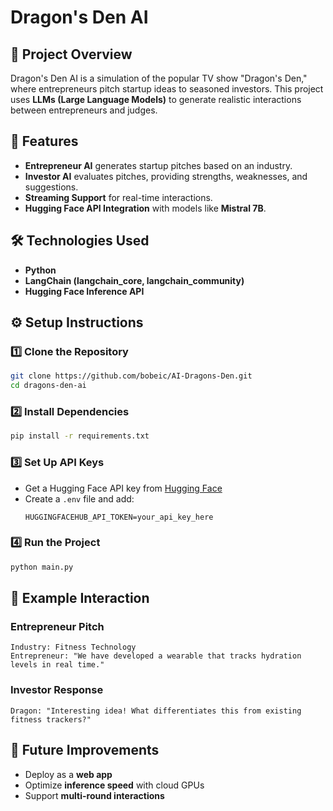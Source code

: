 # Dragon's Den AI

## 📌 Project Overview
Dragon's Den AI is a simulation of the popular TV show "Dragon's Den," where entrepreneurs pitch startup ideas to seasoned investors. This project uses **LLMs (Large Language Models)** to generate realistic interactions between entrepreneurs and judges.

## 🚀 Features
- **Entrepreneur AI** generates startup pitches based on an industry.
- **Investor AI** evaluates pitches, providing strengths, weaknesses, and suggestions.
- **Streaming Support** for real-time interactions.
- **Hugging Face API Integration** with models like **Mistral 7B**.

## 🛠️ Technologies Used
- **Python**
- **LangChain (langchain_core, langchain_community)**
- **Hugging Face Inference API**

## ⚙️ Setup Instructions
### 1️⃣ Clone the Repository
```bash
git clone https://github.com/bobeic/AI-Dragons-Den.git
cd dragons-den-ai
```

### 2️⃣ Install Dependencies
```bash
pip install -r requirements.txt
```

### 3️⃣ Set Up API Keys
- Get a Hugging Face API key from [Hugging Face](https://huggingface.co/settings/tokens)
- Create a `.env` file and add:
  ```
  HUGGINGFACEHUB_API_TOKEN=your_api_key_here
  ```

### 4️⃣ Run the Project
```bash
python main.py
```

## 🎯 Example Interaction
### **Entrepreneur Pitch**
```
Industry: Fitness Technology
Entrepreneur: "We have developed a wearable that tracks hydration levels in real time."
```

### **Investor Response**
```
Dragon: "Interesting idea! What differentiates this from existing fitness trackers?"
```

## 📌 Future Improvements
- Deploy as a **web app**
- Optimize **inference speed** with cloud GPUs
- Support **multi-round interactions**